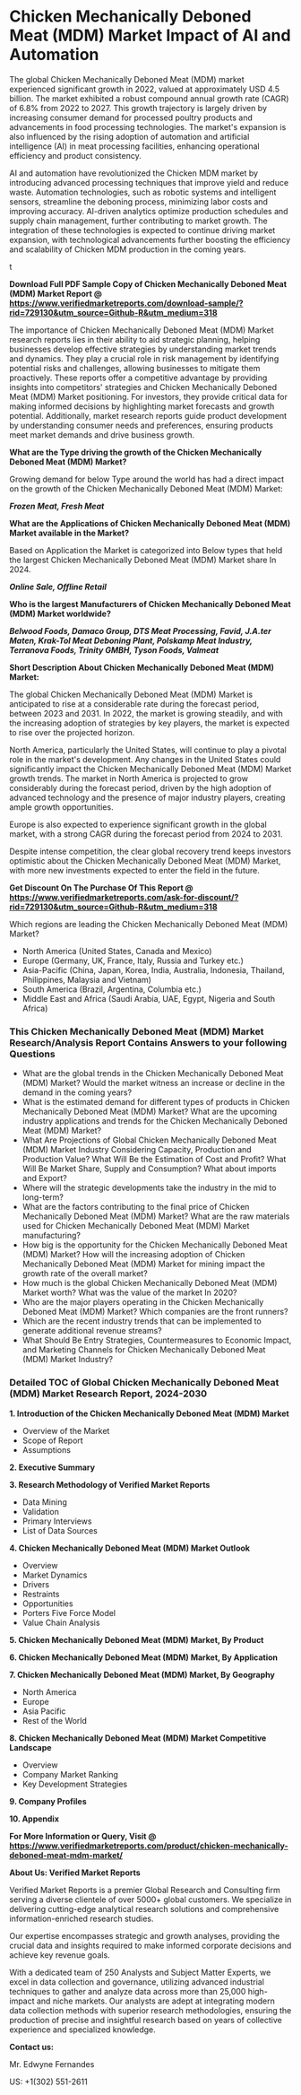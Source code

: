<meta name="title" content="Global Chicken Mechanically Deboned Meat (MDM) Market Impact of AI and Automation"><meta name="description" content="The global Chicken Mechanically Deboned Meat (MDM) market experienced significant growth in 2022, valued at approximately USD 4.5 billion. The market exhibited a robus"><meta name="title" content="Chicken Mechanically Deboned Meat (MDM) Market Size, Share, Scope, Trends, Growth, Opportunities, Analysis, Forecast"><h1>Chicken Mechanically Deboned Meat (MDM) Market Impact of AI and Automation</h1><p>The global Chicken Mechanically Deboned Meat (MDM) market experienced significant growth in 2022, valued at approximately USD 4.5 billion. The market exhibited a robust compound annual growth rate (CAGR) of 6.8% from 2022 to 2027. This growth trajectory is largely driven by increasing consumer demand for processed poultry products and advancements in food processing technologies. The market's expansion is also influenced by the rising adoption of automation and artificial intelligence (AI) in meat processing facilities, enhancing operational efficiency and product consistency.</p><p>AI and automation have revolutionized the Chicken MDM market by introducing advanced processing techniques that improve yield and reduce waste. Automation technologies, such as robotic systems and intelligent sensors, streamline the deboning process, minimizing labor costs and improving accuracy. AI-driven analytics optimize production schedules and supply chain management, further contributing to market growth. The integration of these technologies is expected to continue driving market expansion, with technological advancements further boosting the efficiency and scalability of Chicken MDM production in the coming years.</p>t</p><p id="" class=""><strong>Download Full PDF Sample Copy of Chicken Mechanically Deboned Meat (MDM) Market Report @ <a href="https://www.verifiedmarketreports.com/download-sample/?rid=729130&utm_source=Github-R&utm_medium=318" target="_blank">https://www.verifiedmarketreports.com/download-sample/?rid=729130&utm_source=Github-R&utm_medium=318</a></strong></p><p>The importance of&nbsp;Chicken Mechanically Deboned Meat (MDM) Market research reports lies in their ability to aid strategic planning, helping businesses develop effective strategies by understanding market trends and dynamics. They play a crucial role in risk management by identifying potential risks and challenges, allowing businesses to mitigate them proactively. These reports offer a competitive advantage by providing insights into competitors' strategies and Chicken Mechanically Deboned Meat (MDM) Market positioning. For investors, they provide critical data for making informed decisions by highlighting market forecasts and growth potential. Additionally, market research reports guide product development by understanding consumer needs and preferences, ensuring products meet market demands and drive business growth.</p><p><strong>What are the&nbsp;Type driving the growth of the Chicken Mechanically Deboned Meat (MDM) Market?</strong></p><p id="" class="">Growing demand for below Type around the world has had a direct impact on the growth of the Chicken Mechanically Deboned Meat (MDM) Market:</p><em><strong>Frozen Meat, Fresh Meat</strong></em></p><strong>What are the&nbsp;Applications&nbsp;of Chicken Mechanically Deboned Meat (MDM) Market available in the Market?</strong></p><p id="" class="">Based on Application the Market is categorized into Below types that held the largest Chicken Mechanically Deboned Meat (MDM) Market share In 2024.</p><em><strong>Online Sale, Offline Retail</strong></em></p><strong>Who is the largest Manufacturers of Chicken Mechanically Deboned Meat (MDM) Market worldwide?</strong></p><p><em><strong>Belwood Foods, Damaco Group, DTS Meat Processing, Favid, J.A.ter Maten, Krak-Tol Meat Deboning Plant, Polskamp Meat Industry, Terranova Foods, Trinity GMBH, Tyson Foods, Valmeat</strong></em></p><p id="" class=""><strong>Short Description About Chicken Mechanically Deboned Meat (MDM) Market:</strong></p><p>The global Chicken Mechanically Deboned Meat (MDM) Market is anticipated to rise at a considerable rate during the forecast period, between 2023 and 2031. In 2022, the market is growing steadily, and with the increasing adoption of strategies by key players, the market is expected to rise over the projected horizon.</p><p>North America, particularly the United States, will continue to play a pivotal role in the market's development. Any changes in the United States could significantly impact the Chicken Mechanically Deboned Meat (MDM) Market growth trends. The market in North America is projected to grow considerably during the forecast period, driven by the high adoption of advanced technology and the presence of major industry players, creating ample growth opportunities.</p><p>Europe is also expected to experience significant growth in the global market, with a strong CAGR during the forecast period from 2024 to 2031.</p><p>Despite intense competition, the clear global recovery trend keeps investors optimistic about the Chicken Mechanically Deboned Meat (MDM) Market, with more new investments expected to enter the field in the future.</p><p id="" class=""><strong>Get Discount On The Purchase Of This Report @ <a href="https://www.verifiedmarketreports.com/ask-for-discount/?rid=729130&utm_source=Github-R&utm_medium=318" target="_blank">https://www.verifiedmarketreports.com/ask-for-discount/?rid=729130&utm_source=Github-R&utm_medium=318</a></strong></p>Which regions are leading the Chicken Mechanically Deboned Meat (MDM) Market?</p><ul><li>North America (United States, Canada and Mexico)</li><li>Europe (Germany, UK, France, Italy, Russia and Turkey etc.)</li><li>Asia-Pacific (China, Japan, Korea, India, Australia, Indonesia, Thailand, Philippines, Malaysia and Vietnam)</li><li>South America (Brazil, Argentina, Columbia etc.)</li><li>Middle East and Africa (Saudi Arabia, UAE, Egypt, Nigeria and South Africa)</li></ul><h3 id="" class="">This Chicken Mechanically Deboned Meat (MDM) Market Research/Analysis Report Contains Answers to your following Questions</h3><ul><li>What are the global trends in the Chicken Mechanically Deboned Meat (MDM) Market? Would the market witness an increase or decline in the demand in the coming years?</li><li>What is the estimated demand for different types of products in Chicken Mechanically Deboned Meat (MDM) Market? What are the upcoming industry applications and trends for the Chicken Mechanically Deboned Meat (MDM) Market?</li><li>What Are Projections of Global Chicken Mechanically Deboned Meat (MDM) Market Industry Considering Capacity, Production and Production Value? What Will Be the Estimation of Cost and Profit? What Will Be Market Share, Supply and Consumption? What about imports and Export?</li><li>Where will the strategic developments take the industry in the mid to long-term?</li><li>What are the factors contributing to the final price of Chicken Mechanically Deboned Meat (MDM) Market? What are the raw materials used for Chicken Mechanically Deboned Meat (MDM) Market manufacturing?</li><li>How big is the opportunity for the Chicken Mechanically Deboned Meat (MDM) Market? How will the increasing adoption of Chicken Mechanically Deboned Meat (MDM) Market for mining impact the growth rate of the overall market?</li><li>How much is the global Chicken Mechanically Deboned Meat (MDM) Market worth? What was the value of the market In 2020?</li><li>Who are the major players operating in the Chicken Mechanically Deboned Meat (MDM) Market? Which companies are the front runners?</li><li>Which are the recent industry trends that can be implemented to generate additional revenue streams?</li><li>What Should Be Entry Strategies, Countermeasures to Economic Impact, and Marketing Channels for Chicken Mechanically Deboned Meat (MDM) Market Industry?</li></ul><h3 id="" class="">Detailed TOC of Global Chicken Mechanically Deboned Meat (MDM) Market Research Report, 2024-2030</h3><p id="" class=""><strong>1. Introduction of the Chicken Mechanically Deboned Meat (MDM) Market</strong></p><ul><li>Overview of the Market</li><li>Scope of Report</li><li>Assumptions</li></ul><p id="" class=""><strong>2. Executive Summary</strong></p><p id="" class=""><strong>3. Research Methodology of Verified Market Reports</strong></p><ul><li>Data Mining</li><li>Validation</li><li>Primary Interviews</li><li>List of Data Sources</li></ul><p id="" class=""><strong>4. Chicken Mechanically Deboned Meat (MDM) Market Outlook</strong></p><ul><li>Overview</li><li>Market Dynamics</li><li>Drivers</li><li>Restraints</li><li>Opportunities</li><li>Porters Five Force Model</li><li>Value Chain Analysis</li></ul><p id="" class=""><strong>5. Chicken Mechanically Deboned Meat (MDM) Market, By Product</strong></p><p id="" class=""><strong>6. Chicken Mechanically Deboned Meat (MDM) Market, By Application</strong></p><p id="" class=""><strong>7. Chicken Mechanically Deboned Meat (MDM) Market, By Geography</strong></p><ul><li>North America</li><li>Europe</li><li>Asia Pacific</li><li>Rest of the World</li></ul><p id="" class=""><strong>8. Chicken Mechanically Deboned Meat (MDM) Market Competitive Landscape</strong></p><ul><li>Overview</li><li>Company Market Ranking</li><li>Key Development Strategies</li></ul><p id="" class=""><strong>9. Company Profiles</strong></p><p id="" class=""><strong>10. Appendix</strong></p><p id="" class=""><strong>For More Information or Query, Visit @ <a href="https://www.verifiedmarketreports.com/product/chicken-mechanically-deboned-meat-mdm-market/" target="_blank">https://www.verifiedmarketreports.com/product/chicken-mechanically-deboned-meat-mdm-market/</a></strong></p><p id="" class=""><strong>About Us: Verified Market Reports</strong></p><p id="" class="">Verified Market Reports is a premier Global Research and Consulting firm serving a diverse clientele of over 5000+ global customers. We specialize in delivering cutting-edge analytical research solutions and comprehensive information-enriched research studies.</p><p id="" class="">Our expertise encompasses strategic and growth analyses, providing the crucial data and insights required to make informed corporate decisions and achieve key revenue goals.</p><p id="" class="">With a dedicated team of 250 Analysts and Subject Matter Experts, we excel in data collection and governance, utilizing advanced industrial techniques to gather and analyze data across more than 25,000 high-impact and niche markets. Our analysts are adept at integrating modern data collection methods with superior research methodologies, ensuring the production of precise and insightful research based on years of collective experience and specialized knowledge.</p><p id="" class=""><strong>Contact us:</strong></p><p id="" class="">Mr. Edwyne Fernandes</p><p id="" class="">US: +1(302) 551-2611</p>